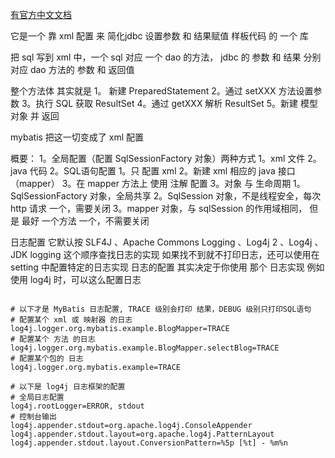 
[有官方中文文档](https://mybatis.org/mybatis-3/zh/getting-started.html)


它是一个 靠 xml 配置 来 简化jdbc  设置参数 和 结果赋值 样板代码 的 一个 库

把 sql 写到 xml 中，一个 sql 对应 一个 dao 的方法， jdbc 的 参数 和 结果 分别对应 dao 方法的 参数 和 返回值

整个方法体 其实就是 
    1。 新建 PreparedStatement 
    2。通过 setXXX 方法设置参数 
    3。执行 SQL  获取 ResultSet
    4。通过 getXXX 解析 ResultSet 
    5。新建 模型 对象 并 返回

mybatis 把这一切变成了 xml 配置




概要：
    1。全局配置（配置 SqlSessionFactory 对象）两种方式
        1。xml 文件
        2。java 代码
    2。SQL语句配置
        1。只 配置 xml
        2。新建 xml 相应的 java 接口（mapper）
        3。在 mapper 方法上 使用 注解 配置 
    3。对象 与 生命周期
        1。SqlSessionFactory 对象，全局共享
        2。SqlSession 对象，不是线程安全，每次 http 请求 一个，需要关闭
        3。mapper 对象，与 sqlSession 的作用域相同， 但是 最好 一个方法 一个，不需要关闭


日志配置
    它默认按 SLF4J 、Apache Commons Logging 、Log4j 2 、Log4j 、JDK logging 这个顺序查找日志的实现
        如果找不到就不打印日志，还可以使用在 setting 中配置特定的日志实现
    日志的配置 其实决定于你使用 那个 日志实现
    例如使用 log4j 时，可以这么配置日志
```properties

# 以下才是 MyBatis 日志配置, TRACE 级别会打印 结果，DEBUG 级别只打印SQL语句
# 配置某个 xml 或 映射器 的日志
log4j.logger.org.mybatis.example.BlogMapper=TRACE
# 配置某个 方法 的日志
log4j.logger.org.mybatis.example.BlogMapper.selectBlog=TRACE
# 配置某个包的 日志
log4j.logger.org.mybatis.example=TRACE

# 以下是 log4j 日志框架的配置
# 全局日志配置
log4j.rootLogger=ERROR, stdout
# 控制台输出
log4j.appender.stdout=org.apache.log4j.ConsoleAppender
log4j.appender.stdout.layout=org.apache.log4j.PatternLayout
log4j.appender.stdout.layout.ConversionPattern=%5p [%t] - %m%n
```
